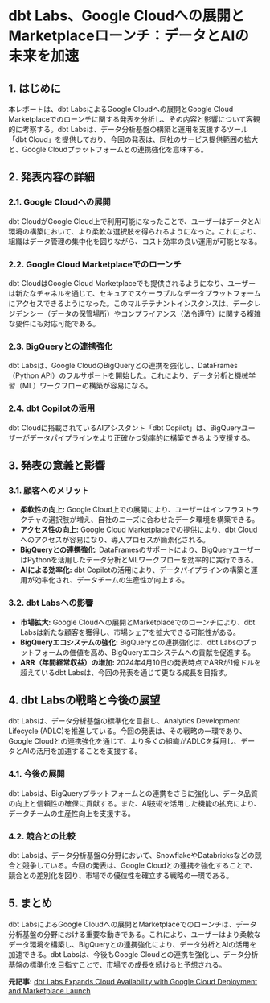 # dbt Labs、Google Cloudへの展開とMarketplaceローンチ：データとAIの未来を加速

## 1. はじめに

本レポートは、dbt LabsによるGoogle Cloudへの展開とGoogle Cloud Marketplaceでのローンチに関する発表を分析し、その内容と影響について客観的に考察する。dbt Labsは、データ分析基盤の構築と運用を支援するツール「dbt Cloud」を提供しており、今回の発表は、同社のサービス提供範囲の拡大と、Google Cloudプラットフォームとの連携強化を意味する。

## 2. 発表内容の詳細

### 2.1. Google Cloudへの展開

dbt CloudがGoogle Cloud上で利用可能になったことで、ユーザーはデータとAI環境の構築において、より柔軟な選択肢を得られるようになった。これにより、組織はデータ管理の集中化を図りながら、コスト効率の良い運用が可能となる。

### 2.2. Google Cloud Marketplaceでのローンチ

dbt CloudはGoogle Cloud Marketplaceでも提供されるようになり、ユーザーは新たなチャネルを通じて、セキュアでスケーラブルなデータプラットフォームにアクセスできるようになった。このマルチテナントインスタンスは、データレジデンシー（データの保管場所）やコンプライアンス（法令遵守）に関する複雑な要件にも対応可能である。

### 2.3. BigQueryとの連携強化

dbt Labsは、Google CloudのBigQueryとの連携を強化し、DataFrames（Python API）のフルサポートを開始した。これにより、データ分析と機械学習（ML）ワークフローの構築が容易になる。

### 2.4. dbt Copilotの活用

dbt Cloudに搭載されているAIアシスタント「dbt Copilot」は、BigQueryユーザーがデータパイプラインをより正確かつ効率的に構築できるよう支援する。

## 3. 発表の意義と影響

### 3.1. 顧客へのメリット

* **柔軟性の向上:** Google Cloud上での展開により、ユーザーはインフラストラクチャの選択肢が増え、自社のニーズに合わせたデータ環境を構築できる。
* **アクセス性の向上:** Google Cloud Marketplaceでの提供により、dbt Cloudへのアクセスが容易になり、導入プロセスが簡素化される。
* **BigQueryとの連携強化:** DataFramesのサポートにより、BigQueryユーザーはPythonを活用したデータ分析とMLワークフローを効率的に実行できる。
* **AIによる効率化:** dbt Copilotの活用により、データパイプラインの構築と運用が効率化され、データチームの生産性が向上する。

### 3.2. dbt Labsへの影響

* **市場拡大:** Google Cloudへの展開とMarketplaceでのローンチにより、dbt Labsは新たな顧客を獲得し、市場シェアを拡大できる可能性がある。
* **BigQueryエコシステムの強化:** BigQueryとの連携強化は、dbt Labsのプラットフォームの価値を高め、BigQueryエコシステムへの貢献を促進する。
* **ARR（年間経常収益）の増加:** 2024年4月10日の発表時点でARRが1億ドルを超えているdbt Labsは、今回の発表を通じて更なる成長を目指す。

## 4. dbt Labsの戦略と今後の展望

dbt Labsは、データ分析基盤の標準化を目指し、Analytics Development Lifecycle (ADLC)を推進している。今回の発表は、その戦略の一環であり、Google Cloudとの連携強化を通じて、より多くの組織がADLCを採用し、データとAIの活用を加速することを支援する。

### 4.1. 今後の展開

dbt Labsは、BigQueryプラットフォームとの連携をさらに強化し、データ品質の向上と信頼性の確保に貢献する。また、AI技術を活用した機能の拡充により、データチームの生産性向上を支援する。

### 4.2. 競合との比較

dbt Labsは、データ分析基盤の分野において、SnowflakeやDatabricksなどの競合と競争している。今回の発表は、Google Cloudとの連携を強化することで、競合との差別化を図り、市場での優位性を確立する戦略の一環である。

## 5. まとめ

dbt LabsによるGoogle Cloudへの展開とMarketplaceでのローンチは、データ分析基盤の分野における重要な動きである。これにより、ユーザーはより柔軟なデータ環境を構築し、BigQueryとの連携強化により、データ分析とAIの活用を加速できる。dbt Labsは、今後もGoogle Cloudとの連携を強化し、データ分析基盤の標準化を目指すことで、市場での成長を続けると予想される。



**元記事:** [dbt Labs Expands Cloud Availability with Google Cloud Deployment and Marketplace Launch](https://www.bigdatawire.com/this-just-in/dbt-labs-expands-cloud-availability-with-google-cloud-deployment-and-marketplace-launch/)